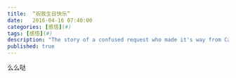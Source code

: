 ```yaml
---
title:  “祝我生日快乐”
date:   2016-04-16 07:40:00
categories: [感悟](#)
tags: [感悟](#)
description: "The story of a confused request who made it's way from California to Tokyo only to be sent right back to California."
published: true
---
```

么么哒